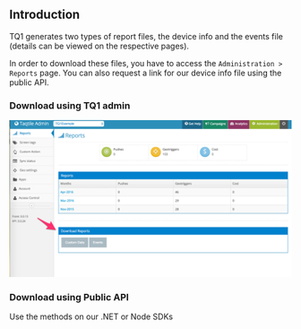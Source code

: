 ## Introduction

TQ1 generates two types of report files, the device info and the events file (details can be viewed on the respective pages).

In order to download these files, you have to access the `Administration > Reports` page. You can also request a link for our device info file using the public API.

### Download using TQ1 admin

![](../../images/download1.png)

### Download using Public API

Use the methods on our .NET or Node SDKs
